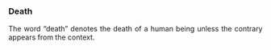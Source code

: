 ### Death
<div style="text-align: justify">

The word “death” denotes the death of a human being unless the contrary appears from the context.

</div>
